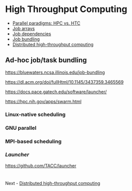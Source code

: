 # High Throughput Computing

- [Parallel paradigms: HPC vs. HTC](PARALLEL.md)
- [Job arrays](ARRAYS.md)
- [Job dependencies](DEPENDENCIES.md)
- [Job bundling](BUNDLING.md)
- [Distributed high-throughput computing](DHTC.md)

## Ad-hoc job/task bundling

https://bluewaters.ncsa.illinois.edu/job-bundling

https://dl.acm.org/doi/fullHtml/10.1145/3437359.3465569

https://docs.pace.gatech.edu/software/launcher/

https://hpc.nih.gov/apps/swarm.html

### Linux-native scheduling

### GNU parallel

### MPI-based scheduling

### *Launcher*

https://github.com/TACC/launcher

#

Next - [Distributed high-throughput computing](DHTC.md)
